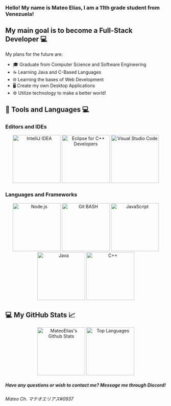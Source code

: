 ### Hello! My name is Mateo Elias, I am a 11th grade student from Venezuela!

## My main goal is to become a Full-Stack Developer 💻 
My plans for the future are:
- 🎓 Graduate from Computer Science and Software Engineering 
- ☕ Learning Java and C-Based Languages
- 🌐 Learning the bases of Web Development
- 🖥️ Create my own Desktop Applications
- ⚙️ Utilize technology to make a better world!

## 🔧 Tools and Languages 💻

### Editors and IDEs

<p align="center" >
  <img height=150 alt="IntelliJ IDEA" src = "https://dashboard.snapcraft.io/site_media/appmedia/2017/11/icon_CE_256_2Qe5uEl.png">
  <img height=150 alt="Eclipse for C++ Developers" src = "https://img.utdstc.com/icon/3c7/fcf/3c7fcf4930fa9402c22cee35e03fe9fcf9e8e47c9381d6b9e6922d71ee2e067a:200">
  <img height=150 alt="Visual Studio Code" src = "https://img.icons8.com/color/452/visual-studio-code-2019.png">
</p>

### Languages and Frameworks

<p align="center" >
  <img height=150 alt="Node.js" src = "https://seeklogo.com/images/N/nodejs-logo-FBE122E377-seeklogo.com.png">
  <img height=150 alt="Git BASH" src = "https://gitforwindows.org/img/git_logo.png">
  <img height=150 alt="JavaScript" src = "https://upload.wikimedia.org/wikipedia/commons/6/6a/JavaScript-logo.png">
  <img height=150 alt="Java" src = "https://qph.fs.quoracdn.net/main-qimg-c43424186b9c089b9aa1d64c7f1989c1">
  <img height=150 alt="C++" src = "https://upload.wikimedia.org/wikipedia/commons/thumb/1/18/ISO_C%2B%2B_Logo.svg/1200px-ISO_C%2B%2B_Logo.svg.png">
</p>

## 💻 My GitHub Stats 📈
<p align="center" >
  <img height=150 alt="MateoElias's Github Stats" src = "https://github-readme-stats.vercel.app/api?username=MateoElias&show_icons=true&theme=radical" />
  <img height=150 alt="Top Languages" src="https://github-readme-stats.vercel.app/api/top-langs/?username=MateoElias&langs_count=8&theme=radical" />
</p>

##### Have any questions or wish to contact me? Message me through Discord!
###### Mateo Ch. マテオエリアス#0937

